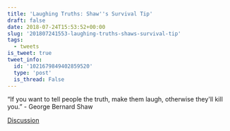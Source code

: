 ```yaml
---
title: 'Laughing Truths: Shaw''s Survival Tip'
draft: false
date: 2018-07-24T15:53:52+00:00
slug: '201807241553-laughing-truths-shaws-survival-tip'
tags:
  - tweets
is_tweet: true
tweet_info:
  id: '1021679849402859520'
  type: 'post'
  is_thread: False
---
```




“If you want to tell people the truth, make them laugh, otherwise they'll kill you.” - George Bernard Shaw

[Discussion](https://x.com/sytelus/status/1021679849402859520)
